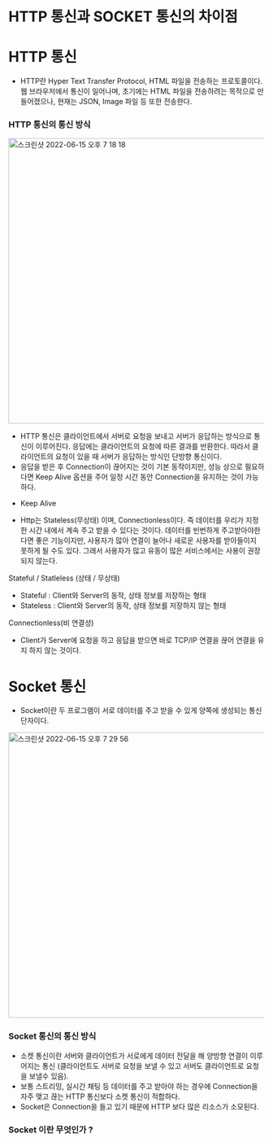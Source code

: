 # HTTP 통신과 SOCKET 통신의 차이점

# HTTP 통신
- HTTP란 Hyper Text Transfer Protocol, HTML 파일을 전송하는 프로토콜이다. 웹 브라우저에서 통신이 일어나며, 초기에는 HTML 파일을 전송하려는 목적으로 만들어졌으나, 현재는 JSON, Image 파일 등 또한 전송한다.

### HTTP 통신의 통신 방식
<img width="561" alt="스크린샷 2022-06-15 오후 7 18 18" src="https://user-images.githubusercontent.com/83891837/173804352-09e723bb-e005-4e11-8eae-b85391aa55f1.png">

- HTTP 통신은 클라이언트에서 서버로 요청을 보내고 서버가 응답하는 방식으로 통신이 이루어진다. 응답에는 클라이언트의 요청에 따른 결과를 반환한다. 따라서 클라이언트의 요청이 있을 때 서버가 응답하는 방식인 단방향 통신이다.
- 응답을 받은 후 Connection이 끊어지는 것이 기본 동작이지만, 성능 상으로 필요하다면 Keep Alive 옵션을 주어 일정 시간 동안 Connection을 유지하는 것이 가능하다. 

* Keep Alive
- Http는 Stateless(무상태) 이며, Connectionless이다. 즉 데이터를 우리가 지정한 시간 내에서 계속 주고 받을 수 있다는 것이다. 데이터를 빈번하게 주고받아야한다면 좋은 기능이지만, 사용자가 많아 연결이 늘어나 새로운 사용자를 받아들이지 못하게 될 수도 있다. 그래서 사용자가 많고 유동이 많은 서비스에서는 사용이 권장되지 않는다.

Stateful / Statleless (상태 / 무상태)
- Stateful : Client와 Server의 동작, 상태 정보를 저장하는 형태
- Stateless : Client와 Server의 동작, 상태 정보를 저장하지 않는 형태

Connectionless(비 연결성)
- Client가 Server에 요청을 하고 응답을 받으면 바로 TCP/IP 연결을 끊어 연결을 유지 하지 않는 것이다. 

# Socket 통신
- Socket이란 두 프로그램이 서로 데이터를 주고 받을 수 있게 양쪽에 생성되는 통신 단자이다.
<img width="561" alt="스크린샷 2022-06-15 오후 7 29 56" src="https://user-images.githubusercontent.com/83891837/173806463-3f3e465b-6acd-4247-9245-ce6304304158.png">

### Socket 통신의 통신 방식
- 소켓 통신이란 서버와 클라이언트가 서로에게 데이터 전달을 해 양방향 연결이 이루어지는 통신 (클라이언트도 서버로 요청을 보낼 수 있고 서버도 클라이언트로 요청을 보낼수 있음).
- 보통 스트리밍, 실시간 채팅 등 데이터를 주고 받아야 하는 경우에 Connection을 자주 맺고 끊는 HTTP 통신보다 소켓 통신이 적합하다.
- Socket은 Connection을 들고 있기 때문에 HTTP 보다 많은 리소스가 소모된다.


### Socket 이란 무엇인가 ?
